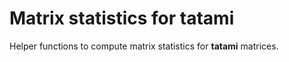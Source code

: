 # Matrix statistics for tatami

Helper functions to compute matrix statistics for **tatami** matrices.
